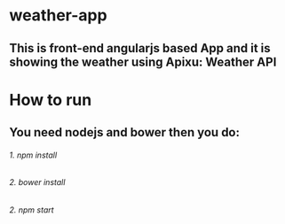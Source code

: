 # weather-app
## This is front-end angularjs  based App and it is showing the weather using Apixu: Weather API
# How to run
## You need nodejs and bower then you do:
###### 1. npm install
###### 2. bower install
###### 2. npm start
